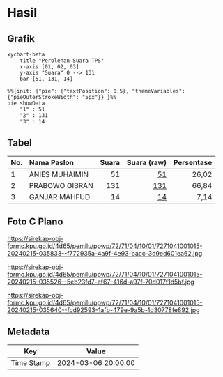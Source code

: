 # Hasil

## Grafik

```mermaid
xychart-beta
    title "Perolehan Suara TPS"
    x-axis [01, 02, 03]
    y-axis "Suara" 0 --> 131
    bar [51, 131, 14]
```

```mermaid
%%{init: {"pie": {"textPosition": 0.5}, "themeVariables": {"pieOuterStrokeWidth": "5px"}} }%%
pie showData
    "1" : 51
    "2" : 131
    "3" : 14
```

## Tabel

| No. | Nama Paslon    | Suara | Suara (raw) | Persentase |
|:--- |:-------------- | -----:| -----------:| ----------:|
| 1   | ANIES MUHAIMIN | 51    | [51][p-1]   | 26,02      |
| 2   | PRABOWO GIBRAN | 131   | [131][p-2]  | 66,84      |
| 3   | GANJAR MAHFUD  | 14    | [14][p-3]   | 7,14       |


[p-1]: https://github.com/gigit-pemilu/pemilu-2024-72-sulawesi-tengah/blob/main/pilpres/hitung-suara/sub/72-sulawesi-tengah/sub/71-kota-palu/sub/04-palu-utara/sub/1001-mamboro/sub/015-tps/sub/paslon-1.txt
[p-2]: https://github.com/gigit-pemilu/pemilu-2024-72-sulawesi-tengah/blob/main/pilpres/hitung-suara/sub/72-sulawesi-tengah/sub/71-kota-palu/sub/04-palu-utara/sub/1001-mamboro/sub/015-tps/sub/paslon-2.txt
[p-3]: https://github.com/gigit-pemilu/pemilu-2024-72-sulawesi-tengah/blob/main/pilpres/hitung-suara/sub/72-sulawesi-tengah/sub/71-kota-palu/sub/04-palu-utara/sub/1001-mamboro/sub/015-tps/sub/paslon-3.txt

## Foto C Plano

https://sirekap-obj-formc.kpu.go.id/4d65/pemilu/ppwp/72/71/04/10/01/7271041001015-20240215-035833--f772935a-4a9f-4e93-bacc-3d9ed601ea62.jpg

https://sirekap-obj-formc.kpu.go.id/4d65/pemilu/ppwp/72/71/04/10/01/7271041001015-20240215-035526--5eb23fd7-ef67-416d-a97f-70d017f1d5bf.jpg

https://sirekap-obj-formc.kpu.go.id/4d65/pemilu/ppwp/72/71/04/10/01/7271041001015-20240215-035640--fcd92593-1afb-479e-9a5b-1d30778fe892.jpg


## Metadata

| Key        | Value               |
| ---------- | ------------------- |
| Time Stamp | 2024-03-06 20:00:00 |




